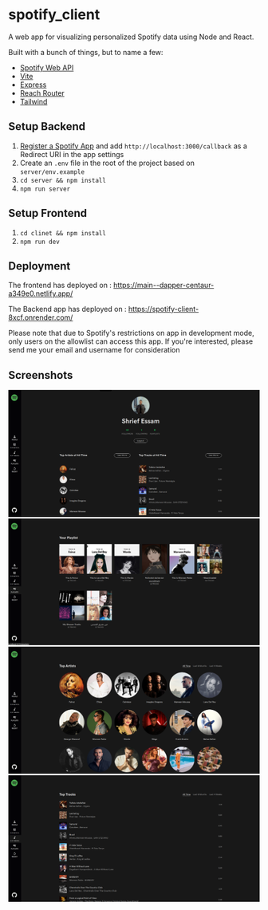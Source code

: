 # spotify_client
A web app for visualizing personalized Spotify data using Node and React.

Built with a bunch of things, but to name a few:

- [Spotify Web API](https://developer.spotify.com/documentation/web-api/)
- [Vite](https://vitejs.dev/)
- [Express](https://expressjs.com/)
- [Reach Router](https://reach.tech/router)
- [Tailwind](https://tailwindcss.com/)

## Setup Backend

1. [Register a Spotify App](https://developer.spotify.com/dashboard/applications) and add `http://localhost:3000/callback` as a Redirect URI in the app settings
1. Create an `.env` file in the root of the project based on `server/env.example`
1. `cd server && npm install`
1. `npm run server`

## Setup Frontend

1. `cd clinet && npm install`
1. `npm run dev`

## Deployment 
The frontend has deployed on : https://main--dapper-centaur-a349e0.netlify.app/

The Backend app has deployed on : https://spotify-client-8xcf.onrender.com/

Please note that due to Spotify's restrictions on app in development mode, only users on the allowlist can access this app. If you're interested, please send me your email and username for consideration

## Screenshots
![Screenshot](screenshots/home.png)
![Screenshot](screenshots/playlist.png)
![Screenshot](screenshots/top_artists.png)
![Screenshot](screenshots/top_tracks.png)
